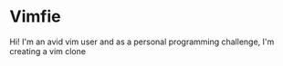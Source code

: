 # Vimfie

Hi! I'm an avid vim user and as a personal programming challenge, I'm creating a vim clone
